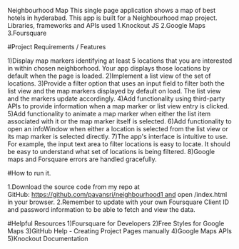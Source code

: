 Neighbourhood Map 
This single page application shows a map of best hotels in hyderabad. This app is built for a Neighbourhood map project.
Libraries, frameworks and APIs used
1.Knockout JS
2.Google Maps
3.Foursquare

#Project Requirements / Features

1)Display map markers identifying at least 5 locations that you are interested in within chosen neighborhood. Your app displays those locations by default when the page is loaded.
2)Implement a list view of the set of locations.
3)Provide a filter option that uses an input field to filter both the list view and the map markers displayed by default on load. The list view and the markers update accordingly.
4)Add functionality using third-party APIs to provide information when a map marker or list view entry is clicked.
5)Add functionality to animate a map marker when either the list item associated with it or the map marker itself is selected.
6)Add functionality to open an infoWindow when either a location is selected from the list view or its map marker is selected directly.
7)The app's interface is intuitive to use. For example, the input text area to filter locations is easy to locate. It should be easy to understand what set of locations is being filtered.
8)Google maps and Forsquare errors are handled gracefully.

#How to run it.

1.Download the source code from my repo at GitHub: https://github.com/pavansri/neighbourhood1 and open /index.html in your browser.
2.Remember to update with your own Foursquare Client ID and password information to be able to fetch and view the data.

#Helpful Resources
1)Foursquare for Developers
2)Free Styles for Google Maps
3)GitHub Help - Creating Project Pages manually
4)Google Maps APIs
5)Knockout Documentation
